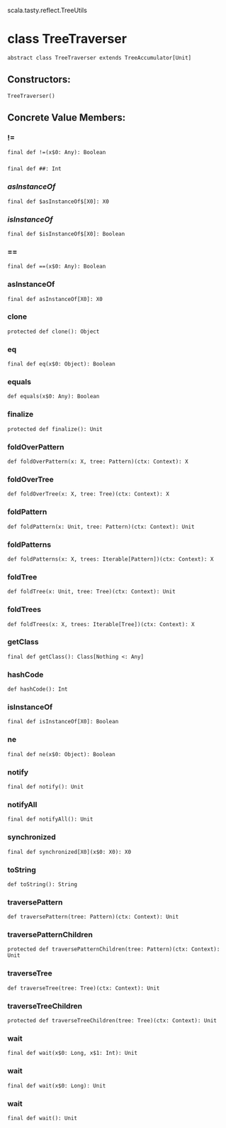 scala.tasty.reflect.TreeUtils
# class TreeTraverser

<pre><code class="language-scala" >abstract class TreeTraverser extends TreeAccumulator[Unit]</pre></code>
## Constructors:
<pre><code class="language-scala" >TreeTraverser()</pre></code>

## Concrete Value Members:
### !=
<pre><code class="language-scala" >final def !=(x$0: Any): Boolean</pre></code>

### ##
<pre><code class="language-scala" >final def ##: Int</pre></code>

### $asInstanceOf$
<pre><code class="language-scala" >final def $asInstanceOf$[X0]: X0</pre></code>

### $isInstanceOf$
<pre><code class="language-scala" >final def $isInstanceOf$[X0]: Boolean</pre></code>

### ==
<pre><code class="language-scala" >final def ==(x$0: Any): Boolean</pre></code>

### asInstanceOf
<pre><code class="language-scala" >final def asInstanceOf[X0]: X0</pre></code>

### clone
<pre><code class="language-scala" >protected def clone(): Object</pre></code>

### eq
<pre><code class="language-scala" >final def eq(x$0: Object): Boolean</pre></code>

### equals
<pre><code class="language-scala" >def equals(x$0: Any): Boolean</pre></code>

### finalize
<pre><code class="language-scala" >protected def finalize(): Unit</pre></code>

### foldOverPattern
<pre><code class="language-scala" >def foldOverPattern(x: X, tree: Pattern)(ctx: Context): X</pre></code>

### foldOverTree
<pre><code class="language-scala" >def foldOverTree(x: X, tree: Tree)(ctx: Context): X</pre></code>

### foldPattern
<pre><code class="language-scala" >def foldPattern(x: Unit, tree: Pattern)(ctx: Context): Unit</pre></code>

### foldPatterns
<pre><code class="language-scala" >def foldPatterns(x: X, trees: Iterable[Pattern])(ctx: Context): X</pre></code>

### foldTree
<pre><code class="language-scala" >def foldTree(x: Unit, tree: Tree)(ctx: Context): Unit</pre></code>

### foldTrees
<pre><code class="language-scala" >def foldTrees(x: X, trees: Iterable[Tree])(ctx: Context): X</pre></code>

### getClass
<pre><code class="language-scala" >final def getClass(): Class[Nothing <: Any]</pre></code>

### hashCode
<pre><code class="language-scala" >def hashCode(): Int</pre></code>

### isInstanceOf
<pre><code class="language-scala" >final def isInstanceOf[X0]: Boolean</pre></code>

### ne
<pre><code class="language-scala" >final def ne(x$0: Object): Boolean</pre></code>

### notify
<pre><code class="language-scala" >final def notify(): Unit</pre></code>

### notifyAll
<pre><code class="language-scala" >final def notifyAll(): Unit</pre></code>

### synchronized
<pre><code class="language-scala" >final def synchronized[X0](x$0: X0): X0</pre></code>

### toString
<pre><code class="language-scala" >def toString(): String</pre></code>

### traversePattern
<pre><code class="language-scala" >def traversePattern(tree: Pattern)(ctx: Context): Unit</pre></code>

### traversePatternChildren
<pre><code class="language-scala" >protected def traversePatternChildren(tree: Pattern)(ctx: Context): Unit</pre></code>

### traverseTree
<pre><code class="language-scala" >def traverseTree(tree: Tree)(ctx: Context): Unit</pre></code>

### traverseTreeChildren
<pre><code class="language-scala" >protected def traverseTreeChildren(tree: Tree)(ctx: Context): Unit</pre></code>

### wait
<pre><code class="language-scala" >final def wait(x$0: Long, x$1: Int): Unit</pre></code>

### wait
<pre><code class="language-scala" >final def wait(x$0: Long): Unit</pre></code>

### wait
<pre><code class="language-scala" >final def wait(): Unit</pre></code>

